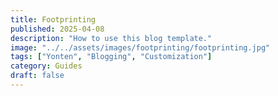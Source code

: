 ```yaml
---
title: Footprinting
published: 2025-04-08
description: "How to use this blog template."
image: "../../assets/images/footprinting/footprinting.jpg"
tags: ["Yonten", "Blogging", "Customization"]
category: Guides
draft: false
---
```



